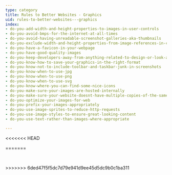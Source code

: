 ```yaml
---
type: category
title: Rules to Better Websites - Graphics
uid: rules-to-better-websites---graphics
index:
- do-you-add-width-and-height-properties-to-images-in-user-controls
- do-you-avoid-bmps-for-the-internet-at-all-times
- do-you-avoid-having-unreadable-screenshot-galleries-aka-thumbnails
- do-you-exclude-width-and-height-properties-from-image-references-in-content
- do-you-have-a-favicon-in-your-webpage
- do-you-have-good-quality-images
- do-you-keep-developers-away-from-anything-related-to-design-or-look-and-feel
- do-you-know-how-to-save-your-graphics-in-the-right-format
- do-you-know-not-to-include-toolbar-and-taskbar-junk-in-screenshots
- do-you-know-when-to-use-jpg
- do-you-know-when-to-use-png
- do-you-know-when-to-use-svg
- do-you-know-where-you-can-find-some-nice-icons
- do-you-make-sure-your-images-are-hosted-internally
- do-you-make-sure-your-website-doesnt-have-multiple-copies-of-the-same-image
- do-you-optimize-your-images-for-web
- do-you-prefix-your-images-appropriately
- do-you-use-image-sprites-to-reduce-http-requests
- do-you-use-image-styles-to-ensure-great-looking-content
- do-you-use-text-rather-than-images-where-appropriate

---
```

<<<<<<< HEAD

=======
<p>​​​​</p>
>>>>>>> 6ded47f5f5dc7d79e941d9ee45d5dc9b0c1ba311


